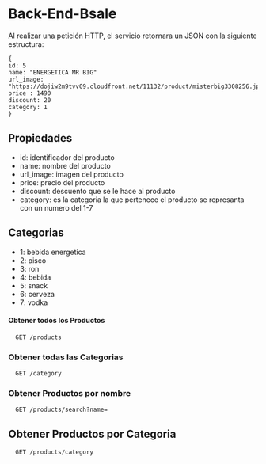 # Back-End-Bsale
Al realizar una petición HTTP, el servicio retornara un JSON con la siguiente estructura:
```
{
id: 5
name: "ENERGETICA MR BIG"
url_image: "https://dojiw2m9tvv09.cloudfront.net/11132/product/misterbig3308256.jpg"
price : 1490
discount: 20
category: 1
}
```

## Propiedades
- id: identificador del producto
- name: nombre del producto
- url_image: imagen del producto
- price: precio del producto
- discount: descuento que se le hace al producto
- category: es la categoria la que pertenece el producto se represanta con un numero del 1-7

## Categorias
- 1: bebida energetica
- 2: pisco
- 3: ron
- 4: bebida
- 5: snack
- 6: cerveza
- 7: vodka
#### Obtener todos los Productos

```http
  GET /products
```
### Obtener todas las Categorias
```http
  GET /category
```

### Obtener Productos por nombre
```http
  GET /products/search?name=
```
## Obtener Productos por Categoria
```http
  GET /products/category
```
